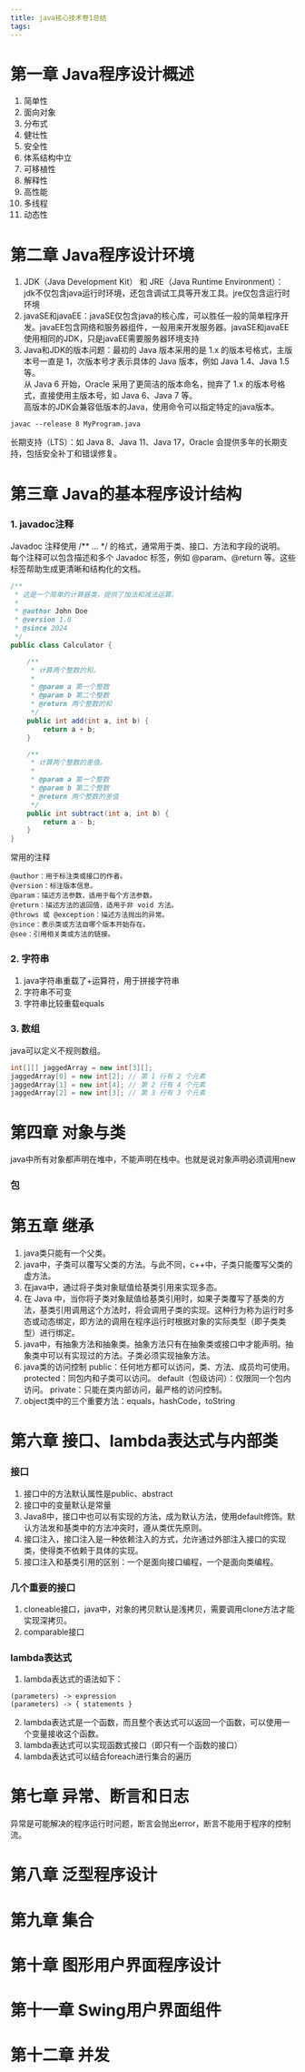```yaml
---
title: java核心技术卷1总结
tags:
---
```

# 第一章 Java程序设计概述
1. 简单性
2. 面向对象
3. 分布式
4. 健壮性
5. 安全性
6. 体系结构中立
7. 可移植性
8. 解释性
9. 高性能
10. 多线程
11. 动态性
# 第二章 Java程序设计环境
1. JDK（Java Development Kit） 和 JRE（Java Runtime Environment）： jdk不仅包含java运行时环境，还包含调试工具等开发工具。jre仅包含运行时环境
2. javaSE和javaEE：javaSE仅包含java的核心库，可以胜任一般的简单程序开发。javaEE包含网络和服务器组件，一般用来开发服务器。javaSE和javaEE使用相同的JDK，只是javaEE需要服务器环境支持
3. Java和JDK的版本问题：最初的 Java 版本采用的是 1.x 的版本号格式，主版本号一直是 1，次版本号才表示具体的 Java 版本，例如 Java 1.4、Java 1.5 等。  
从 Java 6 开始，Oracle 采用了更简洁的版本命名，抛弃了 1.x 的版本号格式，直接使用主版本号，如 Java 6、Java 7 等。  
高版本的JDK会兼容低版本的Java，使用命令可以指定特定的java版本。
```
javac --release 8 MyProgram.java
```
长期支持（LTS）：如 Java 8、Java 11、Java 17，Oracle 会提供多年的长期支持，包括安全补丁和错误修复。  

# 第三章 Java的基本程序设计结构
### 1. javadoc注释
Javadoc 注释使用 /** ... */ 的格式，通常用于类、接口、方法和字段的说明。  
每个注释可以包含描述和多个 Javadoc 标签，例如 @param、@return 等。这些标签帮助生成更清晰和结构化的文档。
```java
/**
 * 这是一个简单的计算器类，提供了加法和减法运算。
 * 
 * @author John Doe
 * @version 1.0
 * @since 2024
 */
public class Calculator {

    /**
     * 计算两个整数的和。
     * 
     * @param a 第一个整数
     * @param b 第二个整数
     * @return 两个整数的和
     */
    public int add(int a, int b) {
        return a + b;
    }

    /**
     * 计算两个整数的差值。
     * 
     * @param a 第一个整数
     * @param b 第二个整数
     * @return 两个整数的差值
     */
    public int subtract(int a, int b) {
        return a - b;
    }
}
```
常用的注释
```
@author：用于标注类或接口的作者。
@version：标注版本信息。
@param：描述方法参数，适用于每个方法参数。
@return：描述方法的返回值，适用于非 void 方法。
@throws 或 @exception：描述方法抛出的异常。
@since：表示类或方法自哪个版本开始存在。
@see：引用相关类或方法的链接。
```
### 2. 字符串
1. java字符串重载了+运算符，用于拼接字符串
2. 字符串不可变
3. 字符串比较重载equals
### 3. 数组
java可以定义不规则数组。
```java
int[][] jaggedArray = new int[3][];
jaggedArray[0] = new int[2]; // 第 1 行有 2 个元素
jaggedArray[1] = new int[4]; // 第 2 行有 4 个元素
jaggedArray[2] = new int[3]; // 第 3 行有 3 个元素
```
# 第四章 对象与类
java中所有对象都声明在堆中，不能声明在栈中。也就是说对象声明必须调用new
### 包

# 第五章 继承
1. java类只能有一个父类。
2. java中，子类可以覆写父类的方法。与此不同，c++中，子类只能覆写父类的虚方法。
3. 在java中，通过将子类对象赋值给基类引用来实现多态。 
4. 在 Java 中，当你将子类对象赋值给基类引用时，如果子类覆写了基类的方法，基类引用调用这个方法时，将会调用子类的实现。这种行为称为运行时多态或动态绑定，即方法的调用在程序运行时根据对象的实际类型（即子类类型）进行绑定。
5. java中，有抽象方法和抽象类。抽象方法只有在抽象类或接口中才能声明。抽象类中可以有实现过的方法。子类必须实现抽象方法。
6. java类的访问控制
    public：任何地方都可以访问，类、方法、成员均可使用。
    protected：同包内和子类可以访问。
    default（包级访问）：仅限同一个包内访问。
    private：只能在类内部访问，最严格的访问控制。
7. object类中的三个重要方法：equals，hashCode，toString
# 第六章 接口、lambda表达式与内部类
### 接口
1. 接口中的方法默认属性是public、abstract
2. 接口中的变量默认是常量
3. Java8中，接口中也可以有实现的方法，成为默认方法，使用default修饰。默认方法发和基类中的方法冲突时，遵从类优先原则。
4. 接口注入，接口注入是一种依赖注入的方式，允许通过外部注入接口的实现类，使得类不依赖于具体的实现。
5. 接口注入和基类引用的区别：一个是面向接口编程，一个是面向类编程。
### 几个重要的接口
1. cloneable接口，java中，对象的拷贝默认是浅拷贝，需要调用clone方法才能实现深拷贝。
2. comparable接口

### lambda表达式
1. lambda表达式的语法如下：
```
(parameters) -> expression
(parameters) -> { statements }
```
2. lambda表达式是一个函数，而且整个表达式可以返回一个函数，可以使用一个变量接收这个函数。
3. lambda表达式可以实现函数式接口（即只有一个函数的接口）
4. lambda表达式可以结合foreach进行集合的遍历
# 第七章 异常、断言和日志
异常是可能解决的程序运行时问题，断言会抛出error，断言不能用于程序的控制流。
# 第八章 泛型程序设计


# 第九章 集合

# 第十章 图形用户界面程序设计

# 第十一章 Swing用户界面组件

# 第十二章 并发

